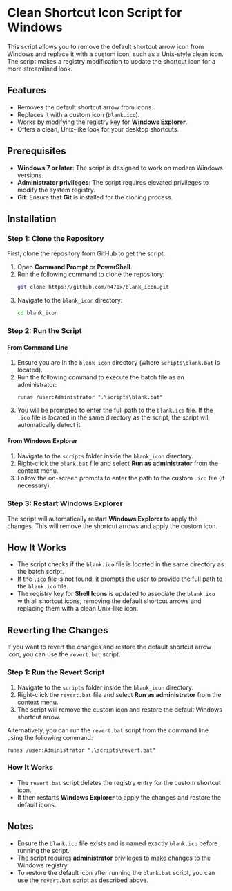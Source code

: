 # Clean Shortcut Icon Script for Windows

This script allows you to remove the default shortcut arrow icon from Windows and replace it with a custom icon, such as a Unix-style clean icon. The script makes a registry modification to update the shortcut icon for a more streamlined look.

## Features
- Removes the default shortcut arrow from icons.
- Replaces it with a custom icon (`blank.ico`).
- Works by modifying the registry key for **Windows Explorer**.
- Offers a clean, Unix-like look for your desktop shortcuts.

## Prerequisites
- **Windows 7 or later**: The script is designed to work on modern Windows versions.
- **Administrator privileges**: The script requires elevated privileges to modify the system registry.
- **Git**: Ensure that **Git** is installed for the cloning process.

## Installation

### Step 1: Clone the Repository
First, clone the repository from GitHub to get the script.

1. Open **Command Prompt** or **PowerShell**.
2. Run the following command to clone the repository:
   ```bash
   git clone https://github.com/h471x/blank_icon.git
   ```
3. Navigate to the `blank_icon` directory:
   ```bash
   cd blank_icon
   ```

### Step 2: Run the Script
#### From Command Line
1. Ensure you are in the `blank_icon` directory (where `scripts\blank.bat` is located).
2. Run the following command to execute the batch file as an administrator:
   ```batch
   runas /user:Administrator ".\scripts\blank.bat"
   ```
3. You will be prompted to enter the full path to the `blank.ico` file. If the `.ico` file is located in the same directory as the script, the script will automatically detect it.

#### From Windows Explorer
1. Navigate to the `scripts` folder inside the `blank_icon` directory.
2. Right-click the `blank.bat` file and select **Run as administrator** from the context menu.
3. Follow the on-screen prompts to enter the path to the custom `.ico` file (if necessary).

### Step 3: Restart Windows Explorer
The script will automatically restart **Windows Explorer** to apply the changes. This will remove the shortcut arrows and apply the custom icon.

## How It Works
- The script checks if the `blank.ico` file is located in the same directory as the batch script.
- If the `.ico` file is not found, it prompts the user to provide the full path to the `blank.ico` file.
- The registry key for **Shell Icons** is updated to associate the `blank.ico` with all shortcut icons, removing the default shortcut arrows and replacing them with a clean Unix-like icon.

## Reverting the Changes
If you want to revert the changes and restore the default shortcut arrow icon, you can use the `revert.bat` script.

### Step 1: Run the Revert Script
1. Navigate to the `scripts` folder inside the `blank_icon` directory.
2. Right-click the `revert.bat` file and select **Run as administrator** from the context menu.
3. The script will remove the custom icon and restore the default Windows shortcut arrow.

Alternatively, you can run the `revert.bat` script from the command line using the following command:
```batch
runas /user:Administrator ".\scripts\revert.bat"
```

### How It Works
- The `revert.bat` script deletes the registry entry for the custom shortcut icon.
- It then restarts **Windows Explorer** to apply the changes and restore the default icons.

## Notes
- Ensure the `blank.ico` file exists and is named exactly `blank.ico` before running the script.
- The script requires **administrator** privileges to make changes to the Windows registry.
- To restore the default icon after running the `blank.bat` script, you can use the `revert.bat` script as described above.